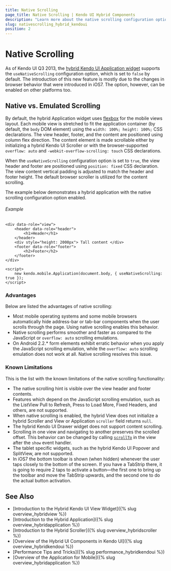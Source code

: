 ```yaml
---
title: Native Scrolling
page_title: Native Scrolling | Kendo UI Hybrid Components
description: "Learn more about the native scrolling configuration option in hybrid Kendo UI widgets."
slug: nativescrolling_hybrid_kendoui
position: 2
---
```


# Native Scrolling

As of Kendo UI Q3 2013, the [hybrid Kendo UI Application widget](http://demos.telerik.com/kendo-ui/m/index#application/loadingpopup) supports the `useNativeScrolling` configuration option, which is set to `false` by default. The introduction of this new feature is mostly due to the changes in browser behavior that were introduced in iOS7. The option, however, can be enabled on other platforms too.

## Native vs. Emulated Scrolling

By default, the hybrid Application widget uses [flexbox](http://www.w3.org/TR/css3-flexbox/) for the mobile views layout. Each mobile view is stretched to fit the application container (by default, the `body` DOM element) using the `width: 100%; height: 100%;` CSS declarations. The view header, footer, and the content are positioned using column flex direction. The content element is made scrollable either by initializing a hybrid Kendo UI Scroller or with the browser-supported `overflow: auto` and `-webkit-overflow-scrolling: touch` CSS declarations.

When the `useNativeScrolling` configuration option is set to `true`, the view header and footer are positioned using `position: fixed` CSS declaration. The view content vertical padding is adjusted to match the header and footer height. The default browser scroller is utilized for the content scrolling.

The example below demonstrates a hybrid application with the native scrolling configuration option enabled.

###### Example

    <div data-role="view">
        <header data-role="header">
            <h1>Header</h1>
        </header>
        <div style="height: 2000px"> Tall content </div>
        <footer data-role="footer">
            <h2>Footer</h2>
        </footer>
    </div>

    <script>
        new kendo.mobile.Application(document.body, { useNativeScrolling: true });
    </script>

### Advantages

Below are listed the advantages of native scrolling:

* Most mobile operating systems and some mobile browsers automatically hide address-bar or tab-bar components when the user scrolls through the page. Using native scrolling enables this behavior.
* Native scrolling performs smoother and faster as compared to the JavaScript or `overflow: auto` scrolling emulations.
* On Android 2.2.* form elements exhibit erratic behavior when you apply the JavaScript scrolling emulation, while the `overflow: auto` scrolling emulation does not work at all. Native scrolling resolves this issue.

### Known Limitations

This is the list with the known limitations of the native scrolling functionality:

* The native scrolling hint is visible over the view header and footer contents.
* Features which depend on the JavaScript scrolling emulation, such as the ListView Pull to Refresh, Press to Load More, Fixed Headers, and others, are not supported.
* When native scrolling is enabled, the hybrid View does not initialize a hybrid Scroller and View or Application `scroller` field returns `null`.
* The hybrid Kendo UI Drawer widget does not support content scrolling.
* Scrolling in one view and navigating to another preserves the scrolled offset. This behavior can be changed by calling [`scrollTo`](https://developer.mozilla.org/en-US/docs/Web/API/window.scrollTo) in the view after the `show` event handler.
* The tablet specific widgets, such as the hybrid Kendo UI Popover and SplitView, are not supported.
* In iOS7 the bottom toolbar is shown (when hidden) whenever the user taps closely to the bottom of the screen. If you have a TabStrip there, it is going to require 2 taps to activate a button&mdash;the first one to bring up the toolbar and move the TabStrip upwards, and the second one to do the actual button activation.

## See Also

* [Introduction to the Hybrid Kendo UI View Widget]({% slug overview_hybridview %})
* [Introduction to the Hybrid Application]({% slug overview_hybridapplication %})
* [Introduction to the Hybrid Scroller]({% slug overview_hybridscroller %})
* [Overview of the Hybrid UI Components in Kendo UI]({% slug overview_hybridkendoui %})
* [Performance Tips and Tricks]({% slug performance_hybridkendoui %})
* [Overview of the Application for Mobile]({% slug overview_hybridapplication %})
